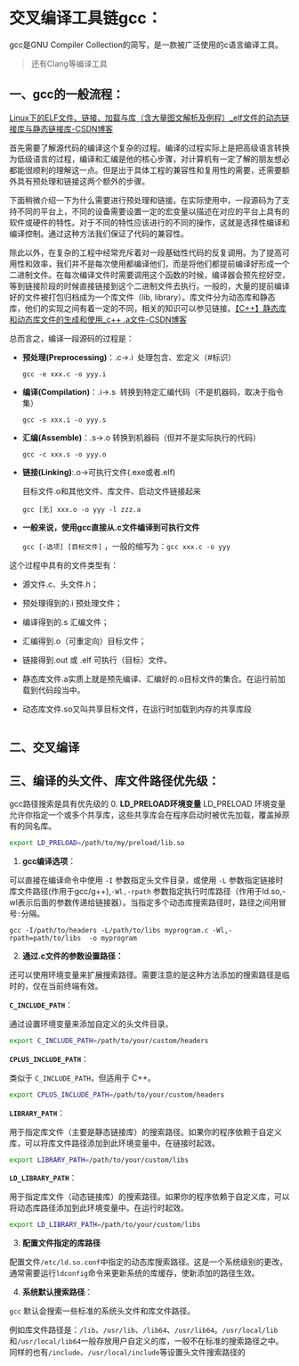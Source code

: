 # 交叉编译工具链gcc：

gcc是GNU Compiler Collection的简写，是一款被广泛使用的c语言编译工具。

> 还有Clang等编译工具

## 一、gcc的一般流程：

[Linux下的ELF文件、链接、加载与库（含大量图文解析及例程）_elf文件的动态链接库与静态链接库-CSDN博客](https://blog.csdn.net/weixin_44966641/article/details/120631079)

首先需要了解源代码的编译这个复杂的过程。编译的过程实际上是把高级语言转换为低级语言的过程，编译和汇编是他的核心步骤，对计算机有一定了解的朋友想必都能很顺利的理解这一点。但是出于具体工程的兼容性和复用性的需要，还需要额外具有预处理和链接这两个额外的步骤。

下面稍微介绍一下为什么需要进行预处理和链接。在实际使用中，一段源码为了支持不同的平台上，不同的设备需要设置一定的宏变量以描述在对应的平台上具有的软件或硬件的特性。对于不同的特性应该进行的不同的操作，这就是选择性编译和编译控制。通过这种方法我们保证了代码的兼容性。

除此以外，在复杂的工程中经常充斥着对一段基础性代码的反复调用。为了提高可用性和效率，我们并不是每次使用都编译他们，而是将他们都提前编译好形成一个二进制文件。在每次编译文件时需要调用这个函数的时候，编译器会预先挖好空，等到链接阶段的时候直接链接到这个二进制文件去执行。一般的，大量的提前编译好的文件被打包归档成为一个库文件（lib, library）。库文件分为动态库和静态库，他们的实现之间有着一定的不同，相关的知识可以参见链接。[【C++】静态库和动态库文件的生成和使用_c++ .a文件-CSDN博客](https://blog.csdn.net/weixin_43717839/article/details/127991174?spm=1001.2014.3001.5502)

总而言之，编译一段源码的过程是：

- **预处理(Preprocessing)**：.c->.i  处理包含、宏定义（#标识）
  
  `gcc -e xxx.c -o yyy.i`

- **编译(Compilation)**：.i->.s  转换到特定汇编代码（不是机器码，取决于指令集）
  
  `gcc -s xxx.i -o yyy.s`

- **汇编(Assemble)**：.s->.o 转换到机器码（但并不是实际执行的代码）
  
  `gcc -c xxx.s -o yyy.o`

- **链接(Linking)**:.o->可执行文件(.exe或者.elf) 
  
  目标文件.o和其他文件、库文件、启动文件链接起来
  
  `gcc [无] xxx.o -o yyy -l zzz.a`

- **一般来说，使用gcc直接从.c文件编译到可执行文件**
  
  `gcc [-选项] [目标文件]` ，一般的缩写为：`gcc xxx.c -o yyy`

这个过程中具有的文件类型有：

- 源文件.c、头文件.h；

- 预处理得到的.i 预处理文件；

- 编译得到的.s 汇编文件；

- 汇编得到.o（可重定向）目标文件；

- 链接得到.out 或 .elf 可执行（目标）文件。

- 静态库文件.a实质上就是预先编译、汇编好的.o目标文件的集合。在运行前加载到代码段当中。

- 动态库文件.so又叫共享目标文件，在运行时加载到内存的共享库段

<img src="https://i-blog.csdnimg.cn/blog_migrate/75156451f4a1c350fac1ce0ca1129675.png#pic_center" title="" alt="" data-align="center">

## 二、交叉编译

## 三、编译的头文件、库文件路径优先级：

gcc路径搜索是具有优先级的
0. **LD_PRELOAD环境变量**
LD_PRELOAD 环境变量允许你指定一个或多个共享库，这些共享库会在程序启动时被优先加载，覆盖掉原有的同名库。

```bash
export LD_PRELOAD=/path/to/my/preload/lib.so
```

1. **gcc编译选项**：

可以直接在编译命令中使用 `-I` 参数指定头文件目录，或使用 `-L` 参数指定链接时库文件路径(作用于gcc/g++),`-Wl,-rpath` 参数指定执行时库路径（作用于ld.so,-wl表示后面的参数传递给链接器）。当指定多个动态库搜索路径时，路径之间用冒号`:`分隔。

```shell
gcc -I/path/to/headers -L/path/to/libs myprogram.c -Wl,-rpath=path/to/libs  -o myprogram
```

2. **通过.c文件的参数设置路径：**

还可以使用环境变量来扩展搜索路径。需要注意的是这种方法添加的搜索路径是临时的，仅在当前终端有效。

**`C_INCLUDE_PATH`**：

通过设置环境变量来添加自定义的头文件目录。

```bash
export C_INCLUDE_PATH=/path/to/your/custom/headers
```

**`CPLUS_INCLUDE_PATH`**：

类似于 `C_INCLUDE_PATH`，但适用于 C++。

```bash
export CPLUS_INCLUDE_PATH=/path/to/your/custom/headers
```
**`LIBRARY_PATH`**：

用于指定库文件（主要是静态链接库）的搜索路径。如果你的程序依赖于自定义库，可以将库文件路径添加到此环境变量中。在链接时起效。

```bash
export LIBRARY_PATH=/path/to/your/custom/libs
```

**`LD_LIBRARY_PATH`**：

用于指定库文件（动态链接库）的搜索路径。如果你的程序依赖于自定义库，可以将动态库路径添加到此环境变量中。在运行时起效。

```bash
export LD_LIBRARY_PATH=/path/to/your/custom/libs
```

3. **配置文件指定的库路径**

配置文件`/etc/ld.so.conf`中指定的动态库搜索路径。这是一个系统级别的更改，通常需要运行`ldconfig`命令来更新系统的库缓存，使新添加的路径生效。

4. **系统默认搜索路径**：

`gcc` 默认会搜索一些标准的系统头文件和库文件路径。

例如库文件路径是：`/lib`、`/usr/lib`、`/lib64`、`/usr/lib64`。`/usr/local/lib`和`/usr/local/lib64`一般存放用户自定义的库，一般不在标准的搜索路径之中。同样的也有`/include`、`/usr/local/include`等设置头文件搜索路径的
